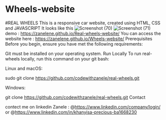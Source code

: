 # Wheels-website
#REAL WHEELS 
This is a responsive car website, created using HTML, CSS and JAVASCRIPT
It looks like this 
 ![Screenshot (70)](https://github.com/ZaneleNe/Wheels-website/assets/136015898/432bfd95-a40f-444b-8a1e-c0c40e816b52)
![Screenshot (71)](https://github.com/ZaneleNe/Wheels-website/assets/136015898/6ade5f59-8c9f-443c-8d29-40d23a715376)
demo : https://zanelene.github.io/Real-wheels-website/
You can access the website here : https://zanelene.github.io/Wheels-website/
Prerequisites Before you begin, ensure you have met the following requirements:

Git must be installed on your operating system. Run Locally To run real-wheels locally, run this command on your git bash:

Linux and macOS:

sudo git clone https://github.com/codewithzanele/real-wheels.git

Windows:

git clone https://github.com/codewithzanele/real-wheels.git Contact

contect me on linkedin Zanele : @https://www.linkedin.com/company/login/  or @https://www.linkedin.com/in/khanyisa-precious-ba1668230

